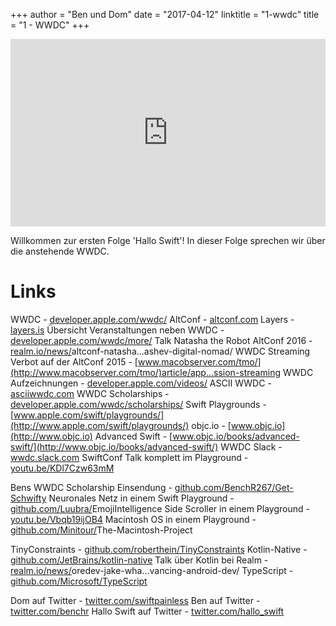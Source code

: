 +++
author = "Ben und Dom"
date = "2017-04-12"
linktitle = "1-wwdc"
title = "1 - WWDC"
+++

<iframe width="100%" height="300" scrolling="no" frameborder="no" src="https://w.soundcloud.com/player/?url=https%3A//api.soundcloud.com/tracks/317238636&amp;auto_play=false&amp;hide_related=true&amp;show_comments=true&amp;show_user=true&amp;show_reposts=false&amp;visual=true"></iframe>

Willkommen zur ersten Folge 'Hallo Swift'! In dieser Folge sprechen wir über die anstehende WWDC.

Links
========

WWDC - [developer.apple.com/wwdc/](http://developer.apple.com/wwdc/)
AltConf - [altconf.com](http://altconf.com)
Layers - [layers.is](http://layers.is)
Übersicht Veranstaltungen neben WWDC - [developer.apple.com/wwdc/more/](http://developer.apple.com/wwdc/more/)
Talk Natasha the Robot AltConf 2016 - [realm.io/news/](http://realm.io/news/)altconf-natasha…ashev-digital-nomad/
WWDC Streaming Verbot auf der AltConf 2015 - [www.macobserver.com/tmo/](http://www.macobserver.com/tmo/)article/app…ssion-streaming
WWDC Aufzeichnungen - [developer.apple.com/videos/](http://developer.apple.com/videos/)
ASCII WWDC - [asciiwwdc.com](http://asciiwwdc.com)
WWDC Scholarships - [developer.apple.com/wwdc/scholarships/](http://developer.apple.com/wwdc/scholarships/)
Swift Playgrounds - [www.apple.com/swift/playgrounds/](http://www.apple.com/swift/playgrounds/)
objc.io - [www.objc.io](http://www.objc.io)
Advanced Swift - [www.objc.io/books/advanced-swift/](http://www.objc.io/books/advanced-swift/)
WWDC Slack - [wwdc.slack.com](http://wwdc.slack.com)
SwiftConf Talk komplett im Playground - [youtu.be/KDl7Czw63mM](http://youtu.be/KDl7Czw63mM)

Bens WWDC Scholarship Einsendung - [github.com/BenchR267/Get-Schwifty](http://github.com/BenchR267/Get-Schwifty)
Neuronales Netz in einem Swift Playground - [github.com/Luubra/](http://github.com/Luubra/)EmojiIntelligence
Side Scroller in einem Playground - [youtu.be/Vbqb19ijOB4](http://youtu.be/Vbqb19ijOB4)
Macintosh OS in einem Playground - [github.com/Minitour/](http://github.com/Minitour/)The-Macintosh-Project

TinyConstraints - [github.com/roberthein/TinyConstraints](http://github.com/roberthein/TinyConstraints)
Kotlin-Native - [github.com/JetBrains/kotlin-native](http://github.com/JetBrains/kotlin-native)
Talk über Kotlin bei Realm - [realm.io/news/](http://realm.io/news/)oredev-jake-wha…vancing-android-dev/
TypeScript - [github.com/Microsoft/TypeScript](http://github.com/Microsoft/TypeScript)

Dom auf Twitter - [twitter.com/swiftpainless](http://twitter.com/swiftpainless)
Ben auf Twitter - [twitter.com/benchr](http://twitter.com/benchr)
Hallo Swift auf Twitter - [twitter.com/hallo_swift](http://twitter.com/hallo_swift)
